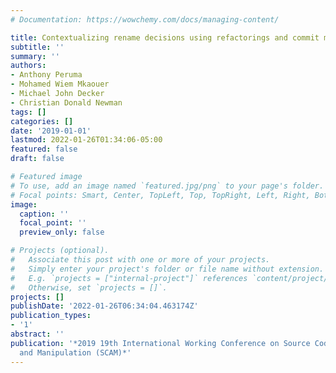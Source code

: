 ```yaml
---
# Documentation: https://wowchemy.com/docs/managing-content/

title: Contextualizing rename decisions using refactorings and commit messages
subtitle: ''
summary: ''
authors:
- Anthony Peruma
- Mohamed Wiem Mkaouer
- Michael John Decker
- Christian Donald Newman
tags: []
categories: []
date: '2019-01-01'
lastmod: 2022-01-26T01:34:06-05:00
featured: false
draft: false

# Featured image
# To use, add an image named `featured.jpg/png` to your page's folder.
# Focal points: Smart, Center, TopLeft, Top, TopRight, Left, Right, BottomLeft, Bottom, BottomRight.
image:
  caption: ''
  focal_point: ''
  preview_only: false

# Projects (optional).
#   Associate this post with one or more of your projects.
#   Simply enter your project's folder or file name without extension.
#   E.g. `projects = ["internal-project"]` references `content/project/deep-learning/index.md`.
#   Otherwise, set `projects = []`.
projects: []
publishDate: '2022-01-26T06:34:04.463174Z'
publication_types:
- '1'
abstract: ''
publication: '*2019 19th International Working Conference on Source Code Analysis
  and Manipulation (SCAM)*'
---
```

